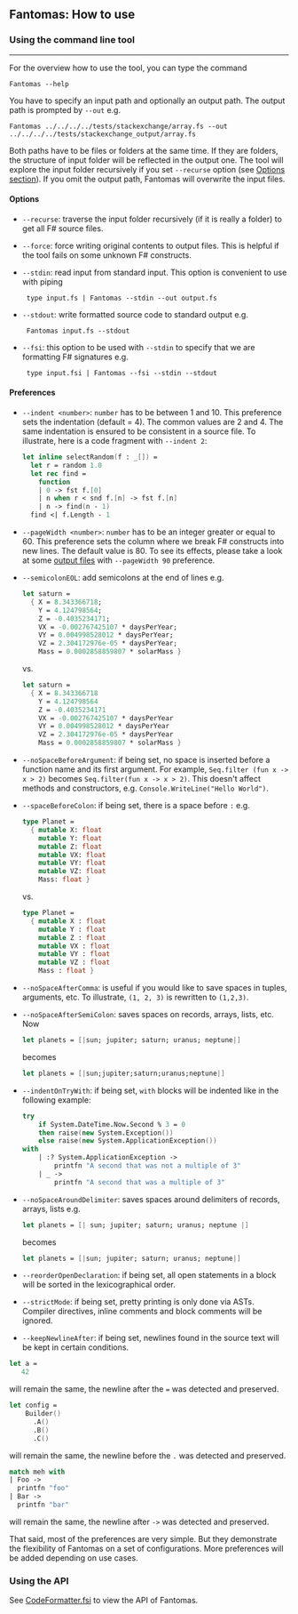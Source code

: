 ## Fantomas: How to use

### Using the command line tool
---

For the overview how to use the tool, you can type the command

	Fantomas --help

You have to specify an input path and optionally an output path. 
The output path is prompted by `--out` e.g.

	Fantomas ../../../../tests/stackexchange/array.fs --out ../../../../tests/stackexchange_output/array.fs 

Both paths have to be files or folders at the same time. 
If they are folders, the structure of input folder will be reflected in the output one. 
The tool will explore the input folder recursively if you set `--recurse` option (see [Options section](#options)).
If you omit the output path, Fantomas will overwrite the input files.


#### Options
 - `--recurse`: traverse the input folder recursively (if it is really a folder) to get all F# source files.
 - `--force`: force writing original contents to output files. 
This is helpful if the tool fails on some unknown F# constructs.
 - `--stdin`: read input from standard input. This option is convenient to use with piping
 
        type input.fs | Fantomas --stdin --out output.fs
 
 - `--stdout`: write formatted source code to standard output e.g.
 
        Fantomas input.fs --stdout

 - `--fsi`: this option to be used with `--stdin` to specify that we are formatting F# signatures e.g.

        type input.fsi | Fantomas --fsi --stdin --stdout

#### Preferences
 - `--indent <number>`: `number` has to be between 1 and 10. 
This preference sets the indentation (default = 4). 
The common values are 2 and 4. 
The same indentation is ensured to be consistent in a source file. 
To illustrate, here is a code fragment with `--indent 2`:
 
	```fsharp
	let inline selectRandom(f : _[]) = 
	  let r = random 1.0
	  let rec find = 
	    function 
	    | 0 -> fst f.[0]
	    | n when r < snd f.[n] -> fst f.[n]
	    | n -> find(n - 1)
	  find <| f.Length - 1
	```
 - `--pageWidth <number>`: `number` has to be an integer greater or equal to 60.
This preference sets the column where we break F# constructs into new lines.
The default value is 80. To see its effects, please take a look at some [output files](tests/stackexchange_output) with `--pageWidth 90` preference.

 - `--semicolonEOL`: add semicolons at the end of lines e.g.

	```fsharp
	let saturn = 
	  { X = 8.343366718;
	    Y = 4.124798564;
	    Z = -0.4035234171;
	    VX = -0.002767425107 * daysPerYear;
	    VY = 0.004998528012 * daysPerYear;
	    VZ = 2.304172976e-05 * daysPerYear;
	    Mass = 0.0002858859807 * solarMass }
	```
	
	vs.
	
	```fsharp
	let saturn = 
	  { X = 8.343366718
	    Y = 4.124798564
	    Z = -0.4035234171
	    VX = -0.002767425107 * daysPerYear
	    VY = 0.004998528012 * daysPerYear
	    VZ = 2.304172976e-05 * daysPerYear
	    Mass = 0.0002858859807 * solarMass }
	```

 - `--noSpaceBeforeArgument`: if being set, no space is inserted before a function name and its first argument. 
For example, `Seq.filter (fun x -> x > 2)` becomes `Seq.filter(fun x -> x > 2)`. This doesn't affect methods and constructors, e.g. `Console.WriteLine("Hello World")`.

 - `--spaceBeforeColon`: if being set, there is a space before `:` e.g.

	```fsharp
	type Planet = 
	  { mutable X: float
	    mutable Y: float
	    mutable Z: float
	    mutable VX: float
	    mutable VY: float
	    mutable VZ: float
	    Mass: float }
	```
	
	vs.
	
	```fsharp
	type Planet = 
	  { mutable X : float
	    mutable Y : float
	    mutable Z : float
	    mutable VX : float
	    mutable VY : float
	    mutable VZ : float
	    Mass : float }
	```
 - `--noSpaceAfterComma`: is useful if you would like to save spaces in tuples, arguments, etc. 
To illustrate, `(1, 2, 3)` is rewritten to `(1,2,3)`.
 
 - `--noSpaceAfterSemiColon`: saves spaces on records, arrays, lists, etc. Now 

	```fsharp
	let planets = [|sun; jupiter; saturn; uranus; neptune|]
	```

	becomes

	```fsharp
	let planets = [|sun;jupiter;saturn;uranus;neptune|]
	```

 - `--indentOnTryWith`: if being set, `with` blocks will be indented like in the following example:

	```fsharp
	try
	    if System.DateTime.Now.Second % 3 = 0 
		then raise(new System.Exception())
	    else raise(new System.ApplicationException())
	with
	    | :? System.ApplicationException -> 
	        printfn "A second that was not a multiple of 3"    
	    | _ -> 
	        printfn "A second that was a multiple of 3"
	```
  
 - `--noSpaceAroundDelimiter`: saves spaces around delimiters of records, arrays, lists e.g.

    ```fsharp
	let planets = [| sun; jupiter; saturn; uranus; neptune |]
	```

	becomes

	```fsharp
	let planets = [|sun; jupiter; saturn; uranus; neptune|]
	```

 - `--reorderOpenDeclaration`: if being set, all open statements in a block will be sorted in the lexicographical order.

 - `--strictMode`: if being set, pretty printing is only done via ASTs. Compiler directives, inline comments and block comments will be ignored. 

 - `--keepNewlineAfter`: if being set, newlines found in the source text will be kept in certain conditions.
 
 ```fsharp
let a =
    42
```

will remain the same, the newline after the `=` was detected and preserved.

```fsharp
let config =
    Builder()
      .A()
      .B()
      .C()
```

will remain the same, the newline before the `.` was detected and preserved.

```fsharp
match meh with
| Foo ->
  printfn "foo"
| Bar ->
  printfn "bar"
```

will remain the same, the newline after `->` was detected and preserved.

That said, most of the preferences are very simple. 
But they demonstrate the flexibility of Fantomas on a set of configurations. 
More preferences will be added depending on use cases.

### Using the API

See [CodeFormatter.fsi](../src/Fantomas/CodeFormatter.fsi) to view the API of Fantomas.